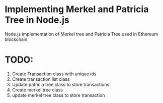 # Implementing Merkel and Patricia Tree in Node.js
Node.js implementation of Merkel tree and Patricia Tree used in Ethereum blockchain

# TODO:
1. Create Transaction class with unique ids
2. Create transaction list class
3. Update patricia tree class to store transactions
4. Create merkel tree class
5. update merkel tree class to store transaction
